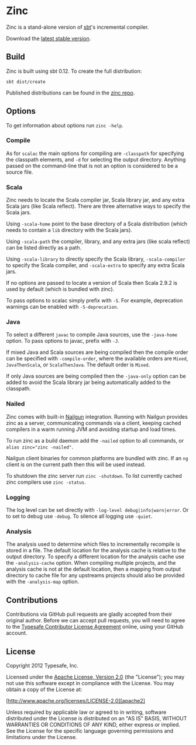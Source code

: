 Zinc
====

Zinc is a stand-alone version of [sbt]'s incremental compiler.

Download the [latest stable version][download].

[sbt]: http://github.com/sbt/sbt
[download]: http://repo.typesafe.com/typesafe/zinc/com/typesafe/zinc/dist/0.1.4/zinc-0.1.4.tgz


Build
-----

Zinc is built using sbt 0.12. To create the full distribution:

    sbt dist/create

Published distributions can be found in the [zinc repo].

[zinc repo]: http://repo.typesafe.com/typesafe/zinc/com/typesafe/zinc/dist/


Options
-------

To get information about options run ``zinc -help``.

### Compile

As for ``scalac`` the main options for compiling are ``-classpath`` for
specifying the classpath elements, and ``-d`` for selecting the output
directory. Anything passed on the command-line that is not an option is
considered to be a source file.

### Scala

Zinc needs to locate the Scala compiler jar, Scala library jar, and any extra
Scala jars (like Scala reflect). There are three alternative ways to specify
the Scala jars.

Using ``-scala-home`` point to the base directory of a Scala distribution (which
needs to contain a ``lib`` directory with the Scala jars).

Using ``-scala-path`` the compiler, library, and any extra jars (like scala
reflect) can be listed directly as a path.

Using ``-scala-library`` to directly specify the Scala library, ``-scala-compiler``
to specify the Scala compiler, and ``-scala-extra`` to specify any extra Scala jars.

If no options are passed to locate a version of Scala then Scala 2.9.2 is used
by default (which is bundled with zinc).

To pass options to scalac simply prefix with ``-S``. For example, deprecation
warnings can be enabled with ``-S-deprecation``.

### Java

To select a different ``javac`` to compile Java sources, use the ``-java-home``
option. To pass options to javac, prefix with ``-J``.

If mixed Java and Scala sources are being compiled then the compile order can be
specified with ``-compile-order``, where the available orders are ``Mixed``,
``JavaThenScala``, or ``ScalaThenJava``. The default order is ``Mixed``.

If only Java sources are being compiled then the ``-java-only`` option can be
added to avoid the Scala library jar being automatically added to the classpath.

### Nailed

Zinc comes with built-in [Nailgun] integration. Running with Nailgun provides
zinc as a server, communicating commands via a client, keeping cached
compilers in a warm running JVM and avoiding startup and load times.

To run zinc as a build daemon add the ``-nailed`` option to all commands, or
``alias zinc="zinc -nailed"``.

Nailgun client binaries for common platforms are bundled with zinc. If an
``ng`` client is on the current path then this will be used instead.

To shutdown the zinc server run ``zinc -shutdown``. To list currently cached
zinc compilers use ``zinc -status``.

[Nailgun]: http://www.martiansoftware.com/nailgun

### Logging

The log level can be set directly with ``-log-level debug|info|warn|error``. Or
to set to debug use ``-debug``. To silence all logging use ``-quiet``.

### Analysis

The analysis used to determine which files to incrementally recompile is stored
in a file. The default location for the analysis cache is relative to the output
directory. To specify a different location for the analysis cache use the
``-analysis-cache`` option. When compiling multiple projects, and the analysis
cache is not at the default location, then a mapping from output directory to
cache file for any upstreams projects should also be provided with the
``-analysis-map`` option.


Contributions
-------------------

Contributions via GitHub pull requests are gladly accepted from their original
author. Before we can accept pull requests, you will need to agree to the
[Typesafe Contributor License Agreement][cla] online, using your GitHub account.

[cla]: http://www.typesafe.com/contribute/cla


License
-------

Copyright 2012 Typesafe, Inc.

Licensed under the [Apache License, Version 2.0][apache2] (the "License"); you
may not use this software except in compliance with the License. You may obtain
a copy of the License at:

[http://www.apache.org/licenses/LICENSE-2.0][apache2]

Unless required by applicable law or agreed to in writing, software distributed
under the License is distributed on an "AS IS" BASIS, WITHOUT WARRANTIES OR
CONDITIONS OF ANY KIND, either express or implied. See the License for the
specific language governing permissions and limitations under the License.

[apache2]: http://www.apache.org/licenses/LICENSE-2.0
